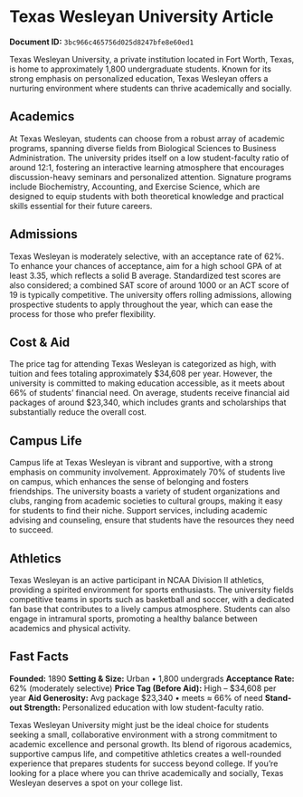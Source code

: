 # Texas Wesleyan University Article

**Document ID:** `3bc966c465756d025d8247bfe8e60ed1`

Texas Wesleyan University, a private institution located in Fort Worth, Texas, is home to approximately 1,800 undergraduate students. Known for its strong emphasis on personalized education, Texas Wesleyan offers a nurturing environment where students can thrive academically and socially.

## Academics
At Texas Wesleyan, students can choose from a robust array of academic programs, spanning diverse fields from Biological Sciences to Business Administration. The university prides itself on a low student-faculty ratio of around 12:1, fostering an interactive learning atmosphere that encourages discussion-heavy seminars and personalized attention. Signature programs include Biochemistry, Accounting, and Exercise Science, which are designed to equip students with both theoretical knowledge and practical skills essential for their future careers.

## Admissions
Texas Wesleyan is moderately selective, with an acceptance rate of 62%. To enhance your chances of acceptance, aim for a high school GPA of at least 3.35, which reflects a solid B average. Standardized test scores are also considered; a combined SAT score of around 1000 or an ACT score of 19 is typically competitive. The university offers rolling admissions, allowing prospective students to apply throughout the year, which can ease the process for those who prefer flexibility.

## Cost & Aid
The price tag for attending Texas Wesleyan is categorized as high, with tuition and fees totaling approximately $34,608 per year. However, the university is committed to making education accessible, as it meets about 66% of students’ financial need. On average, students receive financial aid packages of around $23,340, which includes grants and scholarships that substantially reduce the overall cost.

## Campus Life
Campus life at Texas Wesleyan is vibrant and supportive, with a strong emphasis on community involvement. Approximately 70% of students live on campus, which enhances the sense of belonging and fosters friendships. The university boasts a variety of student organizations and clubs, ranging from academic societies to cultural groups, making it easy for students to find their niche. Support services, including academic advising and counseling, ensure that students have the resources they need to succeed.

## Athletics
Texas Wesleyan is an active participant in NCAA Division II athletics, providing a spirited environment for sports enthusiasts. The university fields competitive teams in sports such as basketball and soccer, with a dedicated fan base that contributes to a lively campus atmosphere. Students can also engage in intramural sports, promoting a healthy balance between academics and physical activity.

## Fast Facts
**Founded:** 1890
**Setting & Size:** Urban • 1,800 undergrads
**Acceptance Rate:** 62% (moderately selective)
**Price Tag (Before Aid):** High – $34,608 per year
**Aid Generosity:** Avg package $23,340 • meets ≈ 66% of need
**Stand-out Strength:** Personalized education with low student-faculty ratio.

Texas Wesleyan University might just be the ideal choice for students seeking a small, collaborative environment with a strong commitment to academic excellence and personal growth. Its blend of rigorous academics, supportive campus life, and competitive athletics creates a well-rounded experience that prepares students for success beyond college. If you’re looking for a place where you can thrive academically and socially, Texas Wesleyan deserves a spot on your college list.
